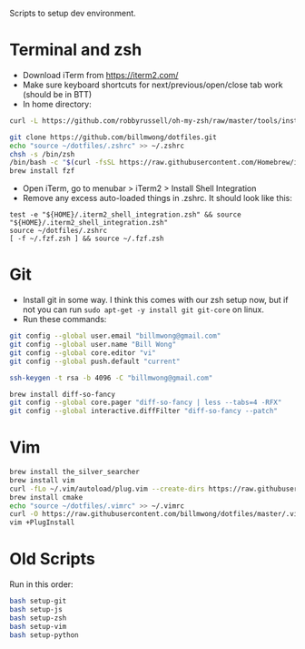 Scripts to setup dev environment.

# Terminal and zsh
* Download iTerm from https://iterm2.com/
* Make sure keyboard shortcuts for next/previous/open/close tab work (should be in BTT)
* In home directory:
```sh
curl -L https://github.com/robbyrussell/oh-my-zsh/raw/master/tools/install.sh | zsh

git clone https://github.com/billmwong/dotfiles.git
echo "source ~/dotfiles/.zshrc" >> ~/.zshrc
chsh -s /bin/zsh
/bin/bash -c "$(curl -fsSL https://raw.githubusercontent.com/Homebrew/install/HEAD/install.sh)"
brew install fzf
```
* Open iTerm, go to menubar > iTerm2 > Install Shell Integration
* Remove any excess auto-loaded things in .zshrc. It should look like this:
```
test -e "${HOME}/.iterm2_shell_integration.zsh" && source "${HOME}/.iterm2_shell_integration.zsh"
source ~/dotfiles/.zshrc
[ -f ~/.fzf.zsh ] && source ~/.fzf.zsh
```

# Git
* Install git in some way. I think this comes with our zsh setup now, but if not you can run `sudo apt-get -y install git git-core` on linux.
* Run these commands:
```sh
git config --global user.email "billmwong@gmail.com"
git config --global user.name "Bill Wong"
git config --global core.editor "vi"
git config --global push.default "current"

ssh-keygen -t rsa -b 4096 -C "billmwong@gmail.com"

brew install diff-so-fancy
git config --global core.pager "diff-so-fancy | less --tabs=4 -RFX"
git config --global interactive.diffFilter "diff-so-fancy --patch"
```

# Vim
```sh
brew install the_silver_searcher
brew install vim
curl -fLo ~/.vim/autoload/plug.vim --create-dirs https://raw.githubusercontent.com/junegunn/vim-plug/master/plug.vim
brew install cmake
echo "source ~/dotfiles/.vimrc" >> ~/.vimrc
curl -O https://raw.githubusercontent.com/billmwong/dotfiles/master/.vimrc
vim +PlugInstall
```

# Old Scripts
Run in this order:
```sh
bash setup-git
bash setup-js
bash setup-zsh
bash setup-vim
bash setup-python
```
